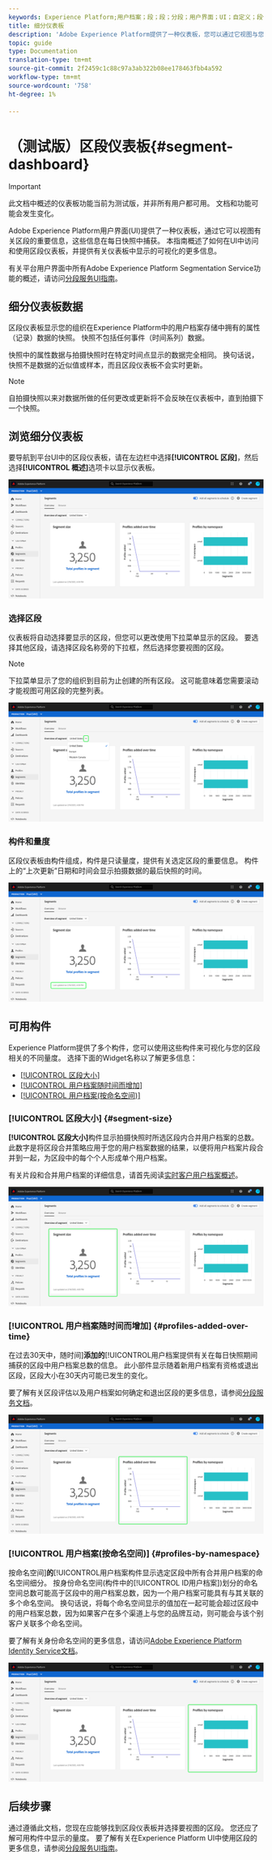 ```yaml
---
keywords: Experience Platform;用户档案；段；段；分段；用户界面；UI；自定义；段仪表板;仪表板
title: 细分仪表板
description: 'Adobe Experience Platform提供了一种仪表板，您可以通过它视图与您的组织创建的区段有关的重要信息。 '
topic: guide
type: Documentation
translation-type: tm+mt
source-git-commit: 2f2459c1c88c97a3ab322b08ee178463fbb4a592
workflow-type: tm+mt
source-wordcount: '758'
ht-degree: 1%

---
```



# （测试版）区段仪表板{#segment-dashboard}

>[!IMPORTANT]
>
>此文档中概述的仪表板功能当前为测试版，并非所有用户都可用。 文档和功能可能会发生变化。

Adobe Experience Platform用户界面(UI)提供了一种仪表板，通过它可以视图有关区段的重要信息，这些信息在每日快照中捕获。 本指南概述了如何在UI中访问和使用区段仪表板，并提供有关仪表板中显示的可视化的更多信息。

有关平台用户界面中所有Adobe Experience Platform Segmentation Service功能的概述，请访问[分段服务UI指南](../../segmentation/ui/overview.md)。

## 细分仪表板数据

区段仪表板显示您的组织在Experience Platform中的用户档案存储中拥有的属性（记录）数据的快照。 快照不包括任何事件（时间系列）数据。

快照中的属性数据与拍摄快照时在特定时间点显示的数据完全相同。 换句话说，快照不是数据的近似值或样本，而且区段仪表板不会实时更新。

>[!NOTE]
>
>自拍摄快照以来对数据所做的任何更改或更新将不会反映在仪表板中，直到拍摄下一个快照。

## 浏览细分仪表板

要导航到平台UI中的区段仪表板，请在左边栏中选择&#x200B;**[!UICONTROL 区段]**，然后选择&#x200B;**[!UICONTROL 概述]**&#x200B;选项卡以显示仪表板。

![](../images/segments/dashboard-overview.png)

### 选择区段

仪表板将自动选择要显示的区段，但您可以更改使用下拉菜单显示的区段。 要选择其他区段，请选择区段名称旁的下拉框，然后选择您要视图的区段。

>[!NOTE]
>
>下拉菜单显示了您的组织到目前为止创建的所有区段。 这可能意味着您需要滚动才能视图可用区段的完整列表。

![](../images/segments/change-segment.png)

### 构件和量度

区段仪表板由构件组成，构件是只读量度，提供有关选定区段的重要信息。 构件上的“上次更新”日期和时间会显示拍摄数据的最后快照的时间。

![](../images/segments/widget-timestamp.png)

## 可用构件

Experience Platform提供了多个构件，您可以使用这些构件来可视化与您的区段相关的不同量度。 选择下面的Widget名称以了解更多信息：

* [[!UICONTROL 区段大小]](#segment-size)
* [[!UICONTROL 用户档案随时间而增加]](#profiles-added-over-time)
* [[!UICONTROL 用户档案(按命名空间)]](#profiles-by-namespace)

### [!UICONTROL 区段大小] {#segment-size}

**[!UICONTROL 区段大小]**&#x200B;构件显示拍摄快照时所选区段内合并用户档案的总数。 此数字是将区段合并策略应用于您的用户档案数据的结果，以便将用户档案片段合并到一起，为区段中的每个个人形成单个用户档案。

有关片段和合并用户档案的详细信息，请首先阅读[实时客户用户档案概述](../../profile/home.md)。

![](../images/segments/segment-size.png)

### [!UICONTROL 用户档案随时间而增加] {#profiles-added-over-time}

在过去30天中，随时间&#x200B;]**添加的**[!UICONTROL &#x200B;用户档案提供有关在每日快照期间捕获的区段中用户档案总数的信息。 此小部件显示随着新用户档案有资格或退出区段，区段大小在30天内可能已发生的变化。

要了解有关区段评估以及用户档案如何确定和退出区段的更多信息，请参阅[分段服务文档](../../segmentation/home.md)。

![](../images/segments/profiles-added-over-time.png)

### [!UICONTROL 用户档案(按命名空间)] {#profiles-by-namespace}

按命名空间&#x200B;]**的**[!UICONTROL &#x200B;用户档案构件显示选定区段中所有合并用户档案的命名空间细分。 按身份命名空间(构件中的[!UICONTROL ID用户档案])划分的命名空间总数可能高于区段中的用户档案总数，因为一个用户档案可能具有与其关联的多个命名空间。 换句话说，将每个命名空间显示的值加在一起可能会超过区段中的用户档案总数，因为如果客户在多个渠道上与您的品牌互动，则可能会与该个别客户关联多个命名空间。

要了解有关身份命名空间的更多信息，请访问[Adobe Experience Platform Identity Service文档](../../identity-service/home.md)。

![](../images/segments/profiles-by-namespace.png)

## 后续步骤

通过遵循此文档，您现在应能够找到区段仪表板并选择要视图的区段。 您还应了解可用构件中显示的量度。 要了解有关在Experience Platform UI中使用区段的更多信息，请参阅[分段服务UI指南](../../segmentation/ui/overview.md)。